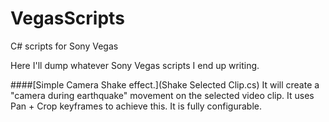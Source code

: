 # VegasScripts
C# scripts for Sony Vegas

Here I'll dump whatever Sony Vegas scripts I end up writing.

####[Simple Camera Shake effect.](Shake Selected Clip.cs)
It will create a "camera during earthquake" movement on the selected video clip. It uses Pan + Crop keyframes to achieve this. It is fully configurable.
